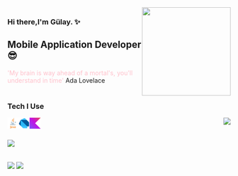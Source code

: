 <img src ="https://media.giphy.com/media/VbnUQpnihPSIgIXuZv/giphy.gif" align="right" width="200" height="200">


### Hi there,I'm Gülay. :sparkles:

## Mobile Application Developer 😎

<font color="pink">'My brain is way ahead of a mortal's, you'll understand in time'</font>
Ada Lovelace
<br></br>
### Tech I Use
<div>
  <img align ="left" src="https://raw.githubusercontent.com/github/explore/5b3600551e122a3277c2c5368af2ad5725ffa9a1/topics/java/java.png" width="25" height="25">  
  <img align ="left" src="https://raw.githubusercontent.com/github/explore/5b3600551e122a3277c2c5368af2ad5725ffa9a1/topics/dart/dart.png" width="25" height="25">
   <img align ="left" src="https://raw.githubusercontent.com/github/explore/5b3600551e122a3277c2c5368af2ad5725ffa9a1/topics/kotlin/kotlin.png" width="25" height="25">
    <img align ="right" src="https://cdn.discordapp.com/attachments/795358919417397249/825430589581688872/hi.gif">

<br></br>

<div>
  <a href="https://beacons.ai/GulayAdgzl">
    <img align="center" height="170" src="https://github-readme-stats.vercel.app/api/top-langs/?username=GulayAdgzl&layout=compact&langs_count=16&theme=dracula"/>
  
 </div>
  <br></br>

<div> 
  <a href = "mailto:glyadgzl@hotmail.com"><img src="https://img.shields.io/badge/-Gmail-%23333?style=for-the-badge&logo=gmail&logoColor=white" target="_blank"></a>
  <a href="https://www.linkedin.com/in/g%C3%BClay-ad%C4%B1g%C3%BCzel/" target="_blank"><img src="https://img.shields.io/badge/-LinkedIn-%230077B5?style=for-the-badge&logo=linkedin&logoColor=white" target="_blank"/>
    </div>
  <br>
  </br>

